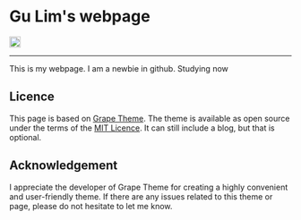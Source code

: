 # Gu Lim's webpage

<a href="https://jekyll-themes.com">
    <img src="https://img.shields.io/badge/featured%20on-JekyllThemes-red.svg" height="20" alt="Jekyll Themes Shield" loading="lazy">
</a>

---

<!--
#![home](https://chrjabs.github.io/Grape-Academic-Theme/assets/img/portfolio.png)
-->

This is my webpage. 
I am a newbie in github. Studying now


<!--
[Demo](https://chrjabs.github.io/Grape-Academic-Theme)

## Features

Some of these features are optional and can be turned on or off in the `_config.yml` file.

### [Portfolio Homepage](https://chrjabs.github.io/Grape-Academic-Theme)

Portfolio page giving an overview of your research.
-->

## Licence

This page is based on [Grape Theme](https://github.com/naye0ng/Grape-Theme).
The theme is available as open source under the terms of the [MIT Licence](https://opensource.org/licenses/MIT). It can still include a blog, but that is optional.

## Acknowledgement

I appreciate the developer of Grape Theme for creating a highly convenient and user-friendly theme.
If there are any issues related to this theme or page, please do not hesitate to let me know.
